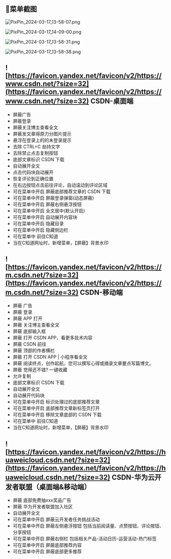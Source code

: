 ## 🎁菜单截图

![PixPin_2024-03-17_13-58-07.png](https://vip.helloimg.com/i/2024/03/17/65f686435f752.png)

![PixPin_2024-03-17_14-09-00.png](https://vip.helloimg.com/i/2024/03/17/65f6886b57569.png)

![PixPin_2024-03-17_13-58-31.png](https://vip.helloimg.com/i/2024/03/17/65f686295122c.png)

![PixPin_2024-03-17_13-58-38.png](https://vip.helloimg.com/i/2024/03/17/65f68640bd5d1.png)



## ![https://favicon.yandex.net/favicon/v2/https://www.csdn.net/?size=32](https://favicon.yandex.net/favicon/v2/https://www.csdn.net/?size=32) CSDN-桌面端

- 屏蔽广告
- 屏蔽登录
- 屏蔽关注博主查看全文
- 屏蔽发文章得原力分图片提示
- 悬浮在登录上的的未登录提示
- 去除 CTRL+C 劫持文字
- 去除禁止点击复制按钮
- 底部文章标识 CSDN 下载
- 自动展开全文
- 点击代码块自动展开
- 恢复评论到正确位置
- 在右边按钮点击前往评论，自动滚动到评论区域
- 可在菜单中开启 屏蔽底部推荐文章的 CSDN 下载
- 可在菜单中开启 屏蔽登录弹窗(动态屏蔽)
- 可在菜单中开启 屏蔽右侧悬浮按钮
- 可在菜单中开启 全文居中(默认开启)
- 可在菜单中开启 自动展开内容块
- 可在菜单中开启 隐藏目录
- 可在菜单中开启 隐藏侧边栏
- 可在菜单中 前往C知道
- 当在C知道网址时，新增菜单，【屏蔽】背景水印

## ![https://favicon.yandex.net/favicon/v2/https://m.csdn.net/?size=32](https://favicon.yandex.net/favicon/v2/https://m.csdn.net/?size=32) CSDN-移动端

- 屏蔽 广告
- 屏蔽 登录
- 屏蔽 APP 打开
- 屏蔽 关注博主查看全文
- 屏蔽 底部输入框
- 屏蔽 打开 CSDN APP，看更多技术内容
- 屏蔽 CSDN 前往
- 屏蔽 顶部的作者横栏
- 屏蔽 打开 CSDN APP | 小程序看全文
- 屏蔽 阅读终点，创作起航，您可以撰写心得或摘录文章要点写篇博文。
- 屏蔽 觉得还不错? 一键收藏
- 允许复制
- 底部文章标识 CSDN 下载
- 自动展开全文
- 自动展开代码块
- 可在菜单中开启 标识处理过的底部推荐文章
- 可在菜单中开启 底部推荐文章新标签页打开
- 可在菜单中开启 移除文章底部的 CSDN 下载
- 可在菜单中 前往C知道
- 当在C知道网址时，新增菜单，【屏蔽】背景水印

## ![https://favicon.yandex.net/favicon/v2/https://huaweicloud.csdn.net/?size=32](https://favicon.yandex.net/favicon/v2/https://huaweicloud.csdn.net/?size=32) CSDN-华为云开发者联盟（桌面端&移动端）

- 屏蔽 底部免费抽xxx奖品广告
- 屏蔽 华为开发者联盟加入社区
- 自动展开全文
- 可在菜单中开启 屏蔽云开发者任务挑战活动
- 可在菜单中开启 屏蔽左侧悬浮按钮 包括当前阅读量、点赞按钮、评论按钮、分享按钮
- 可在菜单中开启 屏蔽右侧栏 包括相关产品-活动日历-运营活动-热门标签
- 可在菜单中开启 屏蔽底部推荐内容
- 可在菜单中开启 屏蔽底部更多推荐
